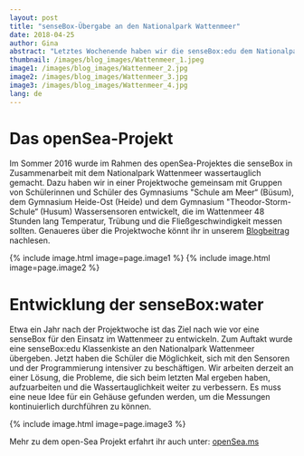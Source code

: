 ```yaml
---
layout: post
title: "senseBox-Übergabe an den Nationalpark Wattenmeer"
date: 2018-04-25
author: Gina
abstract: "Letztes Wochenende haben wir die senseBox:edu dem Nationalpark Wattenmeer überreicht, damit an Land Messungen durchgeführt werden können."
thumbnail: /images/blog_images/Wattenmeer_1.jpeg
image1: /images/blog_images/Wattenmeer_2.jpg
image2: /images/blog_images/Wattenmeer_3.jpg
image3: /images/blog_images/Wattenmeer_4.jpg
lang: de
---
```

Das openSea-Projekt
============
Im Sommer 2016 wurde im Rahmen des openSea-Projektes die senseBox in Zusammenarbeit mit dem Nationalpark Wattenmeer wassertauglich gemacht. Dazu haben wir in einer Projektwoche gemeinsam mit Gruppen von Schülerinnen und Schüler des Gymnasiums "Schule am Meer“ (Büsum), dem Gymnasium Heide-Ost (Heide) und dem Gymnasium "Theodor-Storm-Schule“ (Husum) Wassersensoren entwickelt, die im Wattenmeer 48 Stunden lang Temperatur, Trübung und die Fließgeschwindigkeit messen sollten. Genaueres über die Projektwoche könnt ihr in unserem [Blogbeitrag](https://sensebox.de/blog/2017-06-26-projektwoche-wattenmeer) nachlesen.

{% include image.html image=page.image1 %}
{% include image.html image=page.image2 %}

Entwicklung der senseBox:water
============
Etwa ein Jahr nach der Projektwoche ist das Ziel nach wie vor eine senseBox für den Einsatz im Wattenmeer zu entwickeln. Zum Auftakt wurde eine senseBox:edu Klassenkiste an den Nationalpark Wattenmeer übergeben. Jetzt haben die Schüler die Möglichkeit, sich mit den Sensoren und der Programmierung intensiver zu beschäftigen. Wir arbeiten derzeit an einer Lösung, die Probleme, die sich beim letzten Mal ergeben haben, aufzuarbeiten und die Wassertauglichkeit weiter zu verbessern. Es muss eine neue Idee für ein Gehäuse gefunden werden, um die Messungen kontinuierlich durchführen zu können.

{% include image.html image=page.image3 %}

Mehr zu dem open-Sea Projekt erfahrt ihr auch unter: [openSea.ms](https://opensea.ms/) 


